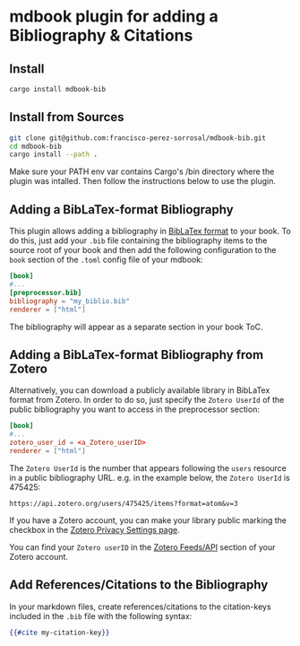 # mdbook plugin for adding a Bibliography & Citations

## Install

```sh
cargo install mdbook-bib
```

## Install from Sources

```sh
git clone git@github.com:francisco-perez-sorrosal/mdbook-bib.git
cd mdbook-bib
cargo install --path .
```

Make sure your PATH env var contains Cargo's /bin directory where the plugin was intalled. Then follow the instructions
below to use the plugin.

## Adding a BibLaTex-format Bibliography

This plugin allows adding a bibliography in [BibLaTex format](https://www.ctan.org/pkg/biblatex) to your book. To do this,
just add your `.bib` file containing the bibliography items to the source root of your book and then add the following
configuration to the `book`
section of the `.toml` config file of your mdbook:

```toml
[book]
#...
[preprocessor.bib]
bibliography = "my_biblio.bib"
renderer = ["html"]
```

The bibliography will appear as a separate section in your book ToC. 

## Adding a BibLaTex-format Bibliography from Zotero

Alternatively, you can download a publicly available library in BibLaTex format from Zotero.
In order to do so, just specify the `Zotero UserId` of the public bibliography you want to access in the preprocessor 
section: 

```toml
[book]
#...
zotero_user_id = <a_Zotero_userID>
renderer = ["html"]
```

The `Zotero UserId` is the number that appears following the `users` resource in a public bibliography URL. e.g. in the 
example below, the `Zotero UserId` is 475425:
```shell
https://api.zotero.org/users/475425/items?format=atom&v=3
```

If you have a Zotero account, you can make your library public marking the checkbox in the [Zotero Privacy Settings page](https://www.zotero.org/settings/privacy).

You can find your `Zotero userID` in the [Zotero Feeds/API](https://www.zotero.org/settings/keys) section of your 
Zotero account.

## Add References/Citations to the Bibliography

In your markdown files, create references/citations to the citation-keys included in the `.bib` file with the 
following syntax:

```handlebars
{{#cite my-citation-key}}
```